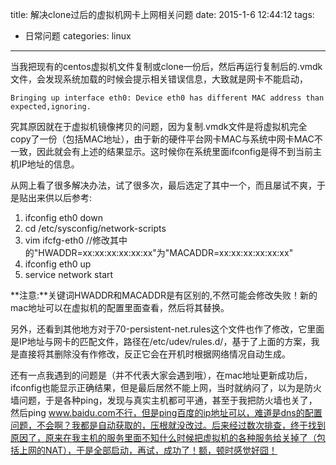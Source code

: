 title: 解决clone过后的虚拟机网卡上网相关问题
date: 2015-1-6 12:44:12
tags:
- 日常问题 
categories: linux
---

当我把现有的centos虚拟机文件复制或clone一份后，然后再运行复制后的.vmdk文件，会发现系统加载的时候会提示相关错误信息，大致就是网卡不能启动，

    Bringing up interface eth0: Device eth0 has different MAC address than expected,ignoring.

究其原因就在于虚拟机镜像拷贝的问题，因为复制.vmdk文件是将虚拟机完全copy了一份（包括MAC地址），由于新的硬件平台网卡MAC与系统中网卡MAC不一致，因此就会有上述的结果显示。这时候你在系统里面ifconfig是得不到当前主机IP地址的信息。<!-- more -->

从网上看了很多解决办法，试了很多次，最后选定了其中一个，而且屡试不爽，于是贴出来供以后参考:

1. ifconfig eth0 down
2. cd /etc/sysconfig/network-scripts
3. vim ifcfg-eth0 //修改其中的"HWADDR=xx:xx:xx:xx:xx:xx"为"MACADDR=xx:xx:xx:xx:xx:xx"
4. ifconfig eth0 up
5. service network start

**注意:**关键词HWADDR和MACADDR是有区别的,不然可能会修改失败！新的mac地址可以在虚拟机的配置里面查看，然后将其替换。

另外，还看到其他地方对于70-persistent-net.rules这个文件也作了修改，它里面是IP地址与网卡的匹配文件，路径在/etc/udev/rules.d/，基于了上面的方案，我是直接将其删除没有作修改，反正它会在开机时根据网络情况自动生成。

还有一点我遇到的问题是（并不代表大家会遇到哦），在mac地址更新成功后，ifconfig也能显示正确结果，但是最后居然不能上网，当时就纳闷了，以为是防火墙问题，于是各种ping，发现与真实主机都可平通，甚至于我把防火墙也关了，然后ping www.baidu.com不行，但是ping百度的ip地址可以，难道是dns的配置问题，不会啊？我都是自动获取的，压根就没改过。后来经过数次排查，终于找到原因了，原来在我主机的服务里面不知什么时候把虚拟机的各种服务给关掉了（包括上网的NAT），于是全部启动，再试，成功了！额，顿时感觉好囧！

